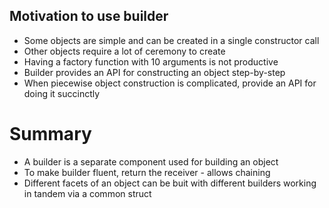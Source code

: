 ## Motivation to use builder

* Some objects are simple and can be created in a single constructor call
* Other objects require a lot of ceremony to create
* Having a factory function with 10 arguments is not productive
* Builder provides an API for constructing an object step-by-step
* When piecewise object construction is complicated, provide an API for doing it succinctly

# Summary

* A builder is a separate component used for building an object
* To make builder fluent, return the receiver - allows chaining
* Different facets of an object can be buit with different builders working in tandem via a common struct